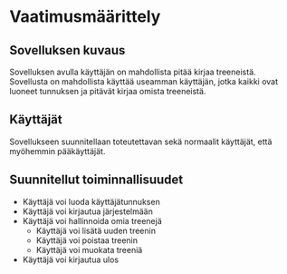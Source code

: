 # Vaatimusmäärittely


## Sovelluksen kuvaus

Sovelluksen avulla käyttäjän on mahdollista pitää kirjaa treeneistä. Sovellusta on mahdollista käyttää useamman 
käyttäjän, jotka kaikki ovat luoneet tunnuksen ja pitävät kirjaa omista treeneistä.

## Käyttäjät

Sovellukseen suunnitellaan toteutettavan sekä normaalit käyttäjät, että myöhemmin pääkäyttäjät. 

## Suunnitellut toiminnallisuudet

- Käyttäjä voi luoda käyttäjätunnuksen
- Käyttäjä voi kirjautua järjestelmään
- Käyttäjä voi hallinnoida omia treenejä 
	- Käyttäjä voi lisätä uuden treenin
	- Käyttäjä voi poistaa treenin
	- Käyttäjä voi muokata treeniä
- Käyttäjä voi kirjautua ulos

